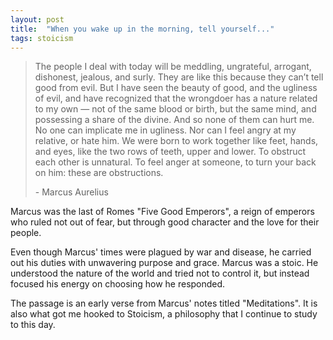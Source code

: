 ```yaml
---
layout: post
title:  "When you wake up in the morning, tell yourself..."
tags: stoicism
---
```

> The people I deal with today will be meddling, ungrateful, arrogant, dishonest, jealous, and surly. They are like this because they can’t tell good from evil. But I have seen the beauty of good, and the ugliness of evil, and have recognized that the wrongdoer has a nature related to my own — not of the same blood or birth, but the same mind, and possessing a share of the divine. And so none of them can hurt me. No one can implicate me in ugliness. Nor can I feel angry at my relative, or hate him. We were born to work together like feet, hands, and eyes, like the two rows of teeth, upper and lower. To obstruct each other is unnatural. To feel anger at someone, to turn your back on him: these are obstructions.
> 
> \- Marcus Aurelius

Marcus was the last of Romes "Five Good Emperors",
a reign of emperors who ruled not out of fear, 
but through good character and the love for their people.

Even though Marcus' times were plagued by war and disease,
he carried out his duties with unwavering purpose and grace.
Marcus was a stoic. 
He understood the nature of the world and tried not to control it,
but instead focused his energy on choosing how he responded.

The passage is an early verse from Marcus' notes titled "Meditations".
It is also what got me hooked to Stoicism,
a philosophy that I continue to study to this day.